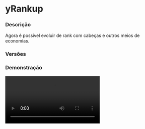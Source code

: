 # yRankup
<secondary-label ref="rankup"/>

### Descrição
Agora é possível evoluir de rank com cabeças e outros meios de economias.

### Versões
<secondary-label ref="1.8"/>
<secondary-label ref="1.9"/>
<secondary-label ref="1.10"/>
<secondary-label ref="1.11"/>
<secondary-label ref="1.12"/>
<secondary-label ref="1.13"/>
<secondary-label ref="1.14"/>
<secondary-label ref="1.15"/>
<secondary-label ref="1.16"/>
<secondary-label ref="1.17"/>
<secondary-label ref="1.18"/>
<secondary-label ref="1.19"/>
<secondary-label ref="1.20"/>
<secondary-label ref="1.21"/>

### Demonstração
<video src="//www.youtube.com/watch?v=TOYnlP6w7WI"/>


<chapter title="Comandos" id="commands" collapsible="true">
<code-block lang="plain text">/rank - Abre o menu principal
/rankup - Abre o menu de rankup
/prestigio - Dá prestígio
/heads - Abre o menu de heads
/rank top- Abre o menu de top
/rank [player] - Vê as informações de um jogador
/rank giverankup - Dar item rankup para um jogador
/rank giveprestigio - Dar item prestígio para um jogador
/rank setrank - Seta um rank para um jogador
/rank setprestigio - Seta um prestígio para um jogador
/fragmentos - Vê a quantia de fragmentos
/fragmentos [player] - Vê a quantia de fragmentos de um jogador
/fragmentos enviar - Envia seus fragmentos para um jogador
/fragmentos add - Adiciona fragmentos para um jogador
/fragmentos give - Dá fragmentos em forma de itens para um jogador
/fragmentos set - Seta fragmentos para um jogador
/fragmentos remove - Remove fragmentos de um jogador
/heads add - Adiciona heads para um jogador
/heads give - Dá heads em forma de itens para um jogador
/heads set - Seta heads para um jogador
/heads remove - Remove heads de um jogador</code-block>
</chapter>

<chapter title="Permissões" id="permissions" collapsible="true">
<code-block lang="plain text">yrankup.use - Permissão para o /rank
yrankup.giverankup - Permissão para o /rank giverankup
yrankup.giveprestige - Permissão para o /rank giveprestige
yrankup.setrank - Permissão para o /rank setrank
yrankup.setprestige - Permissão para o /rank setprestige
yrankup.admin.reload - Permissão para o /rank reload
yrankup.look - Permissão para o /rank [player]
yrankup.rankup - Permissão para o /rankup
yrankup.rankup.max - Permissão para o /rankup max
yrankup.ranks - Permissão para o /ranks
yrankup.heads - Permissão para o /heads
yrankup.prestige - Permissão para o /prestigio
yrankup.autorankup - Permissão para o /autorankup
yrankup.coin.use - Permissão para o /fragmentos
yrankup.coin.look - Permissão para o /fragmentos [player]
yrankup.coin.send - Permissão para o /fragmentos enviar
yrankup.coin.help - Permissão para o /fragmentos ajuda
yrankup.coin.add - Permissão para o /fragmentos add
yrankup.coin.remove - Permissão para o /fragmentos remove
yrankup.coin.set - Permissão para o /fragmentos set
yrankup.coin.give - Permissão para o /fragmentos give
yrankup.head.help - Permissão para o /heads ajuda
yrankup.head.add - Permissão para o /heads add
yrankup.head.remove - Permissão para o /heads remove
yrankup.head.set - Permissão para o /heads set
yrankup.head.give - Permissão para o /heads give</code-block>
</chapter>

## Placeholders
<primary-label ref="placeholders"/>

Aqui estão as placeholders disponíveis para utilização com este plugin. Consulte-as para entender como utilizá-las corretamente.

<code-block lang="plain text" ignore-vars="true">
%yrankup_rank_name% - Retorna o nome do rank
%yrankup_rank_tag% - Retorna a tag do rank
%yrankup_next_rank_name% - Retorna o nome do próximo rank
%yrankup_next_rank_tag% - Retorna a tag do próximo rank
%yrankup_prestige_tag% - Retorna a tag do prestígio
%yrankup_prestige% - Retorna o prestígio
%yrankup_prestige_raw% - Retorna o prestígio sem formatar
%yrankup_next_prestige% - Retorna o próximo prestígio
%yrankup_next_prestige_raw% - Retorna o próximo prestígio sem formatar
%yrankup_progressbar% - Retorna a barra de progresso do rank
%yrankup_percentage% - Retorna a porcentagem de rankup
%yrankup_percentage_raw% - Retorna a porcentagem de rankup (decimais claros)
%yrankup_heads% - Retorna a quantia de heads
%yrankup_heads_raw% - Retorna a quantia de heads sem formatar
%yrankup_head_[head]% - Retorna a quantia de uma head específica
%yrankup_head_[head]_raw% - Retorna a quantia de uma head específica sem formatar
%yrankup_autorankup% - Retorna o estado do auto-rankup
%yrankup_autorankup_raw% - Retorna o estado do auto-rankup sem formatar
%yrankup_coin% - Retorna a quantia de fragmentos
%yrankup_coin_raw% - Retorna a quantia de fragmentos sem formatar
%yrankup_next_price_[provider]% - Retorna a quantia necessária de tal economia para dar rankup
%yrankup_next_price_[provider]_nodiscount% - Retorna a quantia necessária de tal economia para dar rankup sem desconto
</code-block>

## Chat
<primary-label ref="chat"/>

Esta seção apresenta as placeholders disponíveis para utilização no chat. Consulte-as para compreender como aplicá-las de maneira eficaz.

<code-block lang="plain text">
{rank_name} - Retorna o nome do rank
{rank_tag} - Retorna a tag do rank
{next_rank_name} - Retorna o nome do próximo rank
{next_rank_tag} - Retorna a tag do próximo rank
{prestige} - Retorna o prestígio
{prestige_raw} - Retorna o prestígio sem formatar
{prestige_tag} - Retorna a tag do prestígio
</code-block>

## API
<primary-label ref="api"/>

Configure nossa API para aproveitar todos os recursos oferecidos pelo plugin. Siga as instruções para garantir uma integração bem-sucedida.

<code-block lang="java">
public static RankupAPIHolder getAPI() {
    try {
        RegisteredServiceProvider&lt;RankupAPIHolder> rsp = Bukkit.getServer().getServicesManager()
            .getRegistration(RankupAPIHolder.class);
        return rsp == null ? null : rsp.getProvider();
    } catch (Throwable var1) {
        return null;
    }
}
</code-block>

## Erros comuns
<primary-label ref="errors"/>

Antes de configurar o plugin, revise os pontos listados aqui para evitar problemas frequentes durante a configuração.

<seealso style="cards">
    <category ref="wrs">
        <a href="yplugins.md"></a>        <a href="https://ystoreplugins.com.br/plugins/detalhes/32-yRankup">Site do plugin yRankup</a>
    </category>
</seealso>